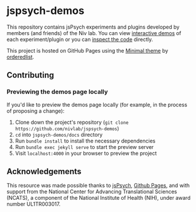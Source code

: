 # jspsych-demos

This repository contains jsPsych experiments and plugins developed by members (and friends) of the Niv lab. You can view [interactive demos](https://nivlab.github.io/jspsych-demos/) of each experiment/plugin or you can [inspect the code](https://github.com/nivlab/jspsych-demos/tree/main/tasks) directly.

This project is hosted on GitHub Pages using the [Minimal theme](https://github.com/pages-themes/minimal) by [orderedlist](https://github.com/orderedlist).

## Contributing

### Previewing the demos page locally

If you'd like to preview the demos page locally (for example, in the process of proposing a change):

1. Clone down the project's repository (`git clone https://github.com/nivlab/jspsych-demos`)
2. `cd` into `jspsych-demos/docs` directory
3. Run `bundle install` to install the necessary dependencies
4. Run `bundle exec jekyll serve` to start the preview server
5. Visit `localhost:4000` in your browser to preview the project

## Acknowledgements

This resource was made possible thanks to [jsPsych](https://www.jspsych.org/), [Github Pages](https://pages.github.com/), and with support from the National Center for Advancing Translational Sciences (NCATS), a component of the National Institute of Health (NIH), under award number UL1TR003017.
